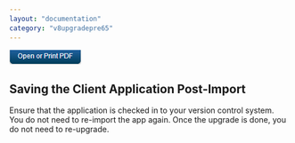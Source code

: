 ```yaml
---
layout: "documentation"
category: "v8upgradepre65"
---
```

                          

[![](../Resources/Images/pdf.png)](http://docs.voltmx.com/voltmxlibrary/beta/v8upgradepre65.pdf "VoltMX Foundry UpgradeHUB Guide")


Saving the Client Application Post-Import
-----------------------------------------

Ensure that the application is checked in to your version control system. You do not need to re-import the app again. Once the upgrade is done, you do not need to re-upgrade.
